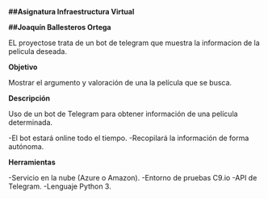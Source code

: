 
**##Asignatura Infraestructura Virtual**

**##Joaquín Ballesteros Ortega**

EL proyectose trata de un bot de telegram que muestra la informacion de la pelicula deseada.

**Objetivo**

Mostrar el argumento y valoración de una la película que se busca.

**Descripción**

Uso de un bot de Telegram para obtener información de una película determinada.

-El bot estará online todo el tiempo. 
-Recopilará la información de forma autónoma.

**Herramientas**

-Servicio en la nube (Azure o Amazon). 
-Entorno de pruebas C9.io -API de Telegram. 
-Lenguaje Python 3.
